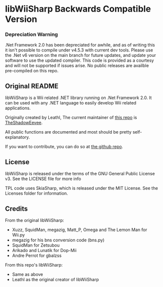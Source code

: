 # libWiiSharp Backwards Compatible Version


### Depreciation Warning

.Net Framework 2.0 has been depreciated for awhile, and as of writing this it isn't possible to compile under v4.5.3 with current dev tools.
Please use the .Net v6 version on the main branch for future updates, and update your software to use the updated compiler.
This code is provided as a courtesy and will not be supported if issues arise. No public releases are availble pre-compiled on this repo.

## Original README
libWiiSharp is a Wii related .NET library running on .Net Framework 2.0.
It can be used with any .NET language to easily develop Wii related applications.

Originally created by Leathl, The current maintainer of [this repo](https://github.com/TheShadowEevee/libWiiSharp) is [TheShadowEevee](https://github.com/TheShadowEevee).

All public functions are documented and most should be pretty self-explanatory.

If you want to contribute, you can do so at [the github repo](https://github.com/TheShadowEevee/libWiiSharp).



## License

libWiiSharp is released under the terms of the GNU General Public License v3.
See the LICENSE file for more info

TPL code uses SkiaSharp, which is released under the MIT License. See the Licenses folder for information.

## Credits
From the original libWiiSharp:
- Xuzz, SquidMan, megazig, Matt_P, Omega and The Lemon Man for Wii.py
- megazig for his bns conversion code (bns.py)
- SquidMan for Zetsubou
- Arikado and Lunatik for Dop-Mii
- Andre Perrot for gbalzss

From this repo's libWiiSharp:
- Same as above
- Leathl as the original creator of libWiiSharp
